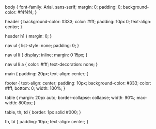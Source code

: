 body {
    font-family: Arial, sans-serif;
    margin: 0;
    padding: 0;
    background-color: #f4f4f4;
}

header {
    background-color: #333;
    color: #fff;
    padding: 10px 0;
    text-align: center;
}

header h1 {
    margin: 0;
}

nav ul {
    list-style: none;
    padding: 0;
}

nav ul li {
    display: inline;
    margin: 0 15px;
}

nav ul li a {
    color: #fff;
    text-decoration: none;
}

main {
    padding: 20px;
    text-align: center;
}

footer {
    text-align: center;
    padding: 10px;
    background-color: #333;
    color: #fff;
    bottom: 0;
    width: 100%;
}

table {
    margin: 20px auto;
    border-collapse: collapse;
    width: 90%;
    max-width: 800px;
}

table, th, td {
    border: 1px solid #000;
}

th, td {
    padding: 10px;
    text-align: center;
}
